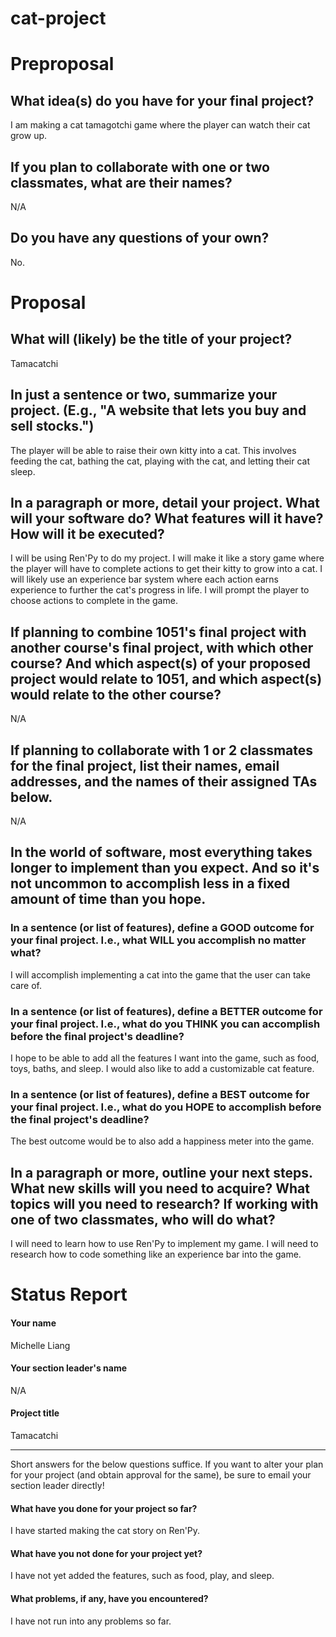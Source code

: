 # cat-project

# Preproposal

## What idea(s) do you have for your final project?

I am making a cat tamagotchi game where the player can watch their cat grow up.

## If you plan to collaborate with one or two classmates, what are their names?

N/A

## Do you have any questions of your own?

No.

# Proposal

## What will (likely) be the title of your project?

Tamacatchi

## In just a sentence or two, summarize your project. (E.g., "A website that lets you buy and sell stocks.")

The player will be able to raise their own kitty into a cat. This involves feeding the cat, bathing the cat, playing with the cat, and letting their cat sleep.

## In a paragraph or more, detail your project. What will your software do? What features will it have? How will it be executed?

I will be using Ren'Py to do my project. I will make it like a story game where the player will have to complete actions to get their kitty to grow into a cat. I will likely use an experience bar system where each action earns experience to further the cat's progress in life. I will prompt the player to choose actions to complete in the game.

## If planning to combine 1051's final project with another course's final project, with which other course? And which aspect(s) of your proposed project would relate to 1051, and which aspect(s) would relate to the other course?

N/A

## If planning to collaborate with 1 or 2 classmates for the final project, list their names, email addresses, and the names of their assigned TAs below.

N/A

## In the world of software, most everything takes longer to implement than you expect. And so it's not uncommon to accomplish less in a fixed amount of time than you hope.

### In a sentence (or list of features), define a GOOD outcome for your final project. I.e., what WILL you accomplish no matter what?

I will accomplish implementing a cat into the game that the user can take care of.

### In a sentence (or list of features), define a BETTER outcome for your final project. I.e., what do you THINK you can accomplish before the final project's deadline?

I hope to be able to add all the features I want into the game, such as food, toys, baths, and sleep. I would also like to add a customizable cat feature.

### In a sentence (or list of features), define a BEST outcome for your final project. I.e., what do you HOPE to accomplish before the final project's deadline?

The best outcome would be to also add a happiness meter into the game.

## In a paragraph or more, outline your next steps. What new skills will you need to acquire? What topics will you need to research? If working with one of two classmates, who will do what?

I will need to learn how to use Ren'Py to implement my game. I will need to research how to code something like an experience bar into the game.

# Status Report

#### Your name

Michelle Liang

#### Your section leader's name

N/A

#### Project title

Tamacatchi

***

Short answers for the below questions suffice. If you want to alter your plan for your project (and obtain approval for the same), be sure to email your section leader directly!

#### What have you done for your project so far?

I have started making the cat story on Ren'Py.

#### What have you not done for your project yet?

I have not yet added the features, such as food, play, and sleep.

#### What problems, if any, have you encountered?

I have not run into any problems so far.
